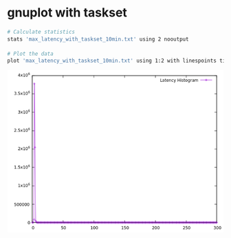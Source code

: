 # gnuplot with taskset
```bash
# Calculate statistics
stats 'max_latency_with_taskset_10min.txt' using 2 nooutput

# Plot the data
plot 'max_latency_with_taskset_10min.txt' using 1:2 with linespoints title 'Latency Histogram'
```

![gnuplot_max_latency_with_taskset.png.png](gnuplot_max_latency_with_taskset.png)